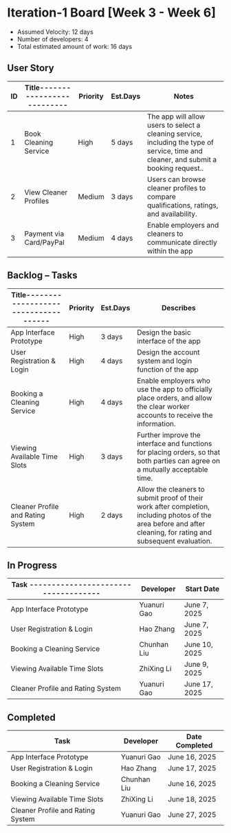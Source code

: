 # Iteration-1 Board [Week 3 - Week 6] 

* Assumed Velocity: 12 days
* Number of developers: 4
* Total estimated amount of work: 16 days
## User Story

| ID    | Title--------------------------   | Priority  | Est.Days  | Notes                                |
| --    | -------------------------------   | --------  | --------- | ------------------------------------ |
| 1     | Book Cleaning Service             | High      |   5 days  | The app will allow users to select a cleaning service, including the type of service, time and cleaner, and submit a booking request..|
| 2     | View Cleaner Profiles             | Medium    |   3 days  | Users can browse cleaner profiles to compare qualifications, ratings, and availability.|
| 3     | Payment via Card/PayPal           | Medium    |   4 days  | Enable employers and cleaners to communicate directly within the app  |

## Backlog – Tasks

| Title------------------------------------ | Priority  | Est.Days   | Describes                            |
| ----------------------------------------- | ------    |  --------  | ------------------------------------ |
| App Interface Prototype                   |   High    |  3 days    | Design the basic interface of the app|
| User Registration & Login                 |   High    |  4 days    | Design the account system and login function of the app|
| Booking a Cleaning Service                |   High    |  4 days    | Enable employers who use the app to officially place orders, and allow the clear worker accounts to receive the information.|
| Viewing Available Time Slots              |   High    |  3 days    | Further improve the interface and functions for placing orders, so that both parties can agree on a mutually acceptable time.|
| Cleaner Profile and Rating System         |   High    |  2 days    | Allow the cleaners to submit proof of their work after completion, including photos of the area before and after cleaning, for rating and subsequent evaluation.|
## In Progress

| Task ------------------------------------ | Developer     | Start Date    |
| ----------------------------------------- | --------------| ------------- |
| App Interface Prototype                   |  Yuanuri Gao  | June 7, 2025  |
| User Registration & Login                 |  Hao Zhang    | June 7, 2025  |
| Booking a Cleaning Service                |  Chunhan Liu  | June 10, 2025 |
| Viewing Available Time Slots              |  ZhiXing Li   | June 9, 2025  |
| Cleaner Profile and Rating System         |  Yuanuri Gao  | June 17, 2025 |

## Completed
| Task                                      | Developer     | Date Completed    |
| ----------------------------------------- | --------------| -------------     |
| App Interface Prototype                   |  Yuanuri Gao  | June 16, 2025     |
| User Registration & Login                 |  Hao Zhang    | June 17, 2025     |
| Booking a Cleaning Service                |  Chunhan Liu  | June 16, 2025     |
| Viewing Available Time Slots              |  ZhiXing Li   | June 18, 2025     |
| Cleaner Profile and Rating System         |  Yuanuri Gao  | June 27, 2025     |



